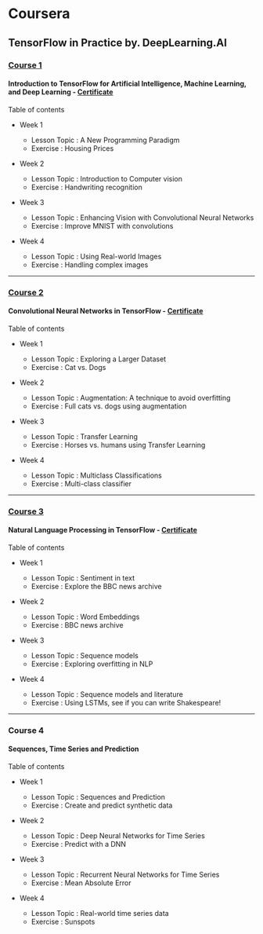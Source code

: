 # Coursera 
## TensorFlow in Practice by. DeepLearning.AI

### [Course 1](https://github.com/CATERINA-SEUL/Machine_Learning/tree/master/Course1)

#### Introduction to TensorFlow for Artificial Intelligence, Machine Learning, and Deep Learning - [Certificate](https://www.coursera.org/account/accomplishments/verify/665UEEL64X6V)

Table of contents

 - Week 1
    - Lesson Topic : A New Programming Paradigm
    - Exercise : Housing Prices

 - Week 2
    - Lesson Topic : Introduction to Computer vision
    - Exercise : Handwriting recognition

 - Week 3
    - Lesson Topic : Enhancing Vision with Convolutional Neural Networks
    - Exercise : Improve MNIST with convolutions

 - Week 4
    - Lesson Topic : Using Real-world Images
    - Exercise : Handling complex images
   
----

### [Course 2](https://github.com/CATERINA-SEUL/Machine_Learning/tree/master/Course2)

#### Convolutional Neural Networks in TensorFlow - [Certificate](https://www.coursera.org/account/accomplishments/verify/LE7SBZS4NU22)

Table of contents

 - Week 1
    - Lesson Topic : Exploring a Larger Dataset
    - Exercise : Cat vs. Dogs

 - Week 2
    - Lesson Topic : Augmentation: A technique to avoid overfitting
    - Exercise : Full cats vs. dogs using augmentation

 - Week 3
    - Lesson Topic : Transfer Learning
    - Exercise : Horses vs. humans using Transfer Learning

 - Week 4
    - Lesson Topic : Multiclass Classifications
    - Exercise : Multi-class classifier

----

### [Course 3](https://github.com/CATERINA-SEUL/Machine_Learning/tree/master/Course3)

#### Natural Language Processing in TensorFlow - [Certificate](https://www.coursera.org/account/accomplishments/verify/B2UPWGGCWNPX)

Table of contents

 - Week 1
    - Lesson Topic : Sentiment in text
    - Exercise : Explore the BBC news archive

 - Week 2
    - Lesson Topic : Word Embeddings
    - Exercise : BBC news archive

 - Week 3
    - Lesson Topic : Sequence models
    - Exercise : Exploring overfitting in NLP

 - Week 4
    - Lesson Topic : Sequence models and literature
    - Exercise : Using LSTMs, see if you can write Shakespeare!

---

### Course 4

#### Sequences, Time Series and Prediction

Table of contents

 - Week 1
    - Lesson Topic : Sequences and Prediction
    - Exercise : Create and predict synthetic data

 - Week 2
    - Lesson Topic : Deep Neural Networks for Time Series
    - Exercise : Predict with a DNN

 - Week 3
    - Lesson Topic : Recurrent Neural Networks for Time Series
    - Exercise : Mean Absolute Error

 - Week 4
    - Lesson Topic : Real-world time series data
    - Exercise : Sunspots
